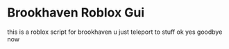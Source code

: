 # Brookhaven Roblox Gui
this is a roblox script for brookhaven u just teleport to stuff ok yes goodbye now
